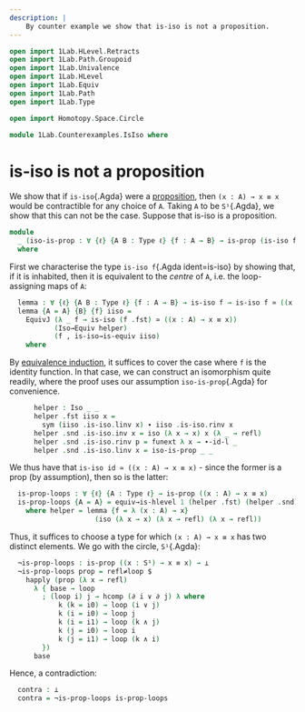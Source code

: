 ```yaml
---
description: |
    By counter example we show that is-iso is not a proposition.
---
```

```agda
open import 1Lab.HLevel.Retracts
open import 1Lab.Path.Groupoid
open import 1Lab.Univalence
open import 1Lab.HLevel
open import 1Lab.Equiv
open import 1Lab.Path
open import 1Lab.Type

open import Homotopy.Space.Circle

module 1Lab.Counterexamples.IsIso where
```

# is-iso is not a proposition

We show that if `is-iso`{.Agda} were a [proposition], then `(x : A) → x ≡
x` would be contractible for any choice of `A`. Taking `A` to be
`S¹`{.Agda}, we show that this can not be the case. Suppose that is-iso is a proposition.

[proposition]: agda://1Lab.HLevel#is-prop

```agda
module
  _ (iso-is-prop : ∀ {ℓ} {A B : Type ℓ} {f : A → B} → is-prop (is-iso f))
  where
```

First we characterise the type `is-iso f`{.Agda ident=is-iso} by showing
that, if it is inhabited, then it is equivalent to the _centre_ of `A`,
i.e. the loop-assigning maps of `A`:

```agda
  lemma : ∀ {ℓ} {A B : Type ℓ} {f : A → B} → is-iso f → is-iso f ≃ ((x : A) → x ≡ x)
  lemma {A = A} {B} {f} iiso =
    EquivJ (λ _ f → is-iso (f .fst) ≃ ((x : A) → x ≡ x))
           (Iso→Equiv helper)
           (f , is-iso→is-equiv iiso)
    where
```

By [equivalence induction], it suffices to cover the case where `f` is
the identity function. In that case, we can construct an isomorphism
quite readily, where the proof uses our assumption `iso-is-prop`{.Agda} for
convenience.

[equivalence induction]: 1Lab.Univalence.html#consequences

```agda
      helper : Iso _ _
      helper .fst iiso x =
        sym (iiso .is-iso.linv x) ∙ iiso .is-iso.rinv x
      helper .snd .is-iso.inv x = iso (λ x → x) x (λ _ → refl)
      helper .snd .is-iso.rinv p = funext λ x → ∙-id-l _
      helper .snd .is-iso.linv x = iso-is-prop _ _
```

We thus have that `is-iso id ≃ ((x : A) → x ≡ x)` - since the former is a
prop (by assumption), then so is the latter:

```agda
  is-prop-loops : ∀ {ℓ} {A : Type ℓ} → is-prop ((x : A) → x ≡ x)
  is-prop-loops {A = A} = equiv→is-hlevel 1 (helper .fst) (helper .snd) iso-is-prop
    where helper = lemma {f = λ (x : A) → x}
                     (iso (λ x → x) (λ x → refl) (λ x → refl))
```

Thus, it suffices to choose a type for which `(x : A) → x ≡ x` has two
distinct elements. We go with the circle, `S¹`{.Agda}:

```agda
  ¬is-prop-loops : is-prop ((x : S¹) → x ≡ x) → ⊥
  ¬is-prop-loops prop = refl≠loop $
    happly (prop (λ x → refl)
      λ { base → loop
        ; (loop i) j → hcomp (∂ i ∨ ∂ j) λ where
            k (k = i0) → loop (i ∨ j)
            k (i = i0) → loop j
            k (i = i1) → loop (k ∧ j)
            k (j = i0) → loop i
            k (j = i1) → loop (k ∧ i)
        })
      base
```

Hence, a contradiction:

```agda
  contra : ⊥
  contra = ¬is-prop-loops is-prop-loops
```
